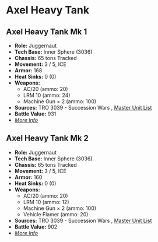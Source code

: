 # Axel Heavy Tank 

## Axel Heavy Tank Mk 1 

- **Role:** Juggernaut 
- **Tech Base:** Inner Sphere (3036) 
- **Chassis:** 65 tons Tracked 
- **Movement:** 3 / 5, ICE 
- **Armor:** 168 
- **Heat Sinks:** 0 (0) 
- **Weapons:** 
  - AC/20 (ammo: 20) 
  - LRM 10 (ammo: 24) 
  - Machine Gun × 2 (ammo: 100) 
- **Sources:** TRO 3039 - Succession Wars , [Master Unit List](http://masterunitlist.info/Unit/Details/180/axel-heavy-tank-mk-1) 
- **Battle Value:** 931 
- [*More Info*](axel_heavy_tank/axel_heavy_tank_mk_1.md) 

## Axel Heavy Tank Mk 2 

- **Role:** Juggernaut 
- **Tech Base:** Inner Sphere (3036) 
- **Chassis:** 65 tons Tracked 
- **Movement:** 3 / 5, ICE 
- **Armor:** 160 
- **Heat Sinks:** 0 (0) 
- **Weapons:** 
  - AC/20 (ammo: 20) 
  - LRM 10 (ammo: 12) 
  - Machine Gun × 2 (ammo: 100) 
  - Vehicle Flamer (ammo: 20) 
- **Sources:** TRO 3039 - Succession Wars , [Master Unit List](http://masterunitlist.info/Unit/Details/181/axel-heavy-tank-mk-2) 
- **Battle Value:** 902 
- [*More Info*](axel_heavy_tank/axel_heavy_tank_mk_2.md) 

